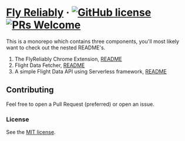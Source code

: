 # [Fly Reliably]() &middot; [![GitHub license](https://img.shields.io/badge/license-MIT-blue.svg)]() [![PRs Welcome](https://img.shields.io/badge/PRs-welcome-brightgreen.svg)](#contributing)

This is a monorepo which contains three components, you'll most likely want to check out the nested README's.

1) The FlyReliably Chrome Extension, [README](./ChromeExtension/README.md)
2) Flight Data Fetcher, [README](./FlightDataFetcher/README.md)
3) A simple Flight Data API using Serverless framework, [README](./FlightDataAPI/README.md)

## Contributing

Feel free to open a Pull Request (preferred) or open an issue.  

### License

See the [MIT license](./LICENSE).